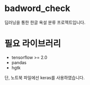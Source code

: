 # badword_check
딥러닝을 통한 한글 욕설 분류 프로젝트입니다.  

# 필요 라이브러리
 - tensorflow >= 2.0
 - pandas
 - hgtk

단, 노트북 파일에선 keras를 사용하였습니다.
